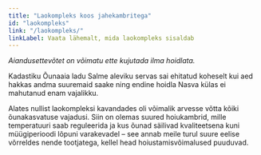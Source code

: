 ```yaml
---
title: "Laokompleks koos jahekambritega"
id: "laokompleks"
link: "/laokompleks/"
linkLabel: Vaata lähemalt, mida laokompleks sisaldab
---
```


_Aiandusettevõtet on võimatu ette kujutada ilma hoidlata._

Kadastiku Õunaaia ladu Salme aleviku servas sai ehitatud koheselt kui aed hakkas andma suuremaid saake ning endine hoidla Nasva külas ei mahutanud enam vajalikku.

Alates nullist laokompleksi kavandades oli võimalik arvesse võtta kõiki õunakasvatuse vajadusi. Siin on olemas suured hoiukambrid, mille temperatuuri saab reguleerida ja kus õunad säilivad kvaliteetsena kuni müügiperioodi lõpuni varakevadel – see annab meile turul suure eelise võrreldes nende tootjatega, kellel head hoiustamisvõimalused puuduvad.
